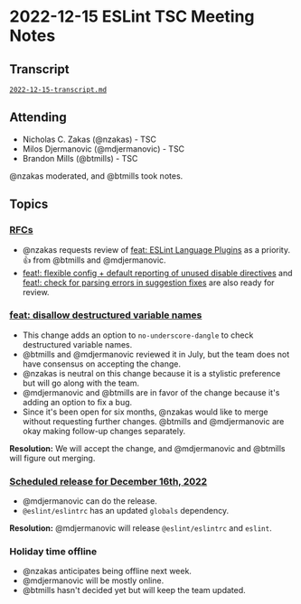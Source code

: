 # 2022-12-15 ESLint TSC Meeting Notes

## Transcript

[`2022-12-15-transcript.md`](2022-12-15-transcript.md)

## Attending

* Nicholas C. Zakas (@nzakas) - TSC
* Milos Djermanovic (@mdjermanovic) - TSC
* Brandon Mills (@btmills) - TSC

@nzakas moderated, and @btmills took notes.

## Topics

### [RFCs](https://github.com/eslint/rfcs/pulls)

* @nzakas requests review of [feat: ESLint Language Plugins](https://github.com/eslint/rfcs/pull/99) as a priority. :+1: from @btmills and @mdjermanovic.
* [feat!: flexible config + default reporting of unused disable directives](https://github.com/eslint/rfcs/pull/100) and [feat!: check for parsing errors in suggestion fixes](https://github.com/eslint/rfcs/pull/101) are also ready for review.

### [feat: disallow destructured variable names](https://github.com/eslint/eslint/pull/16006)

* This change adds an option to `no-underscore-dangle` to check destructured variable names.
* @btmills and @mdjermanovic reviewed it in July, but the team does not have consensus on accepting the change.
* @nzakas is neutral on this change because it is a stylistic preference but will go along with the team.
* @mdjermanovic and @btmills are in favor of the change because it's adding an option to fix a bug.
* Since it's been open for six months, @nzakas would like to merge without requesting further changes. @btmills and @mdjermanovic are okay making follow-up changes separately.

**Resolution:** We will accept the change, and @mdjermanovic and @btmills will figure out merging.

### [Scheduled release for December 16th, 2022](https://github.com/eslint/eslint/issues/16619)

* @mdjermanovic can do the release.
* `@eslint/eslintrc` has an updated `globals` dependency.

**Resolution:** @mdjermanovic will release `@eslint/eslintrc` and `eslint`.

### Holiday time offline

* @nzakas anticipates being offline next week.
* @mdjermanovic will be mostly online.
* @btmills hasn't decided yet but will keep the team updated.
